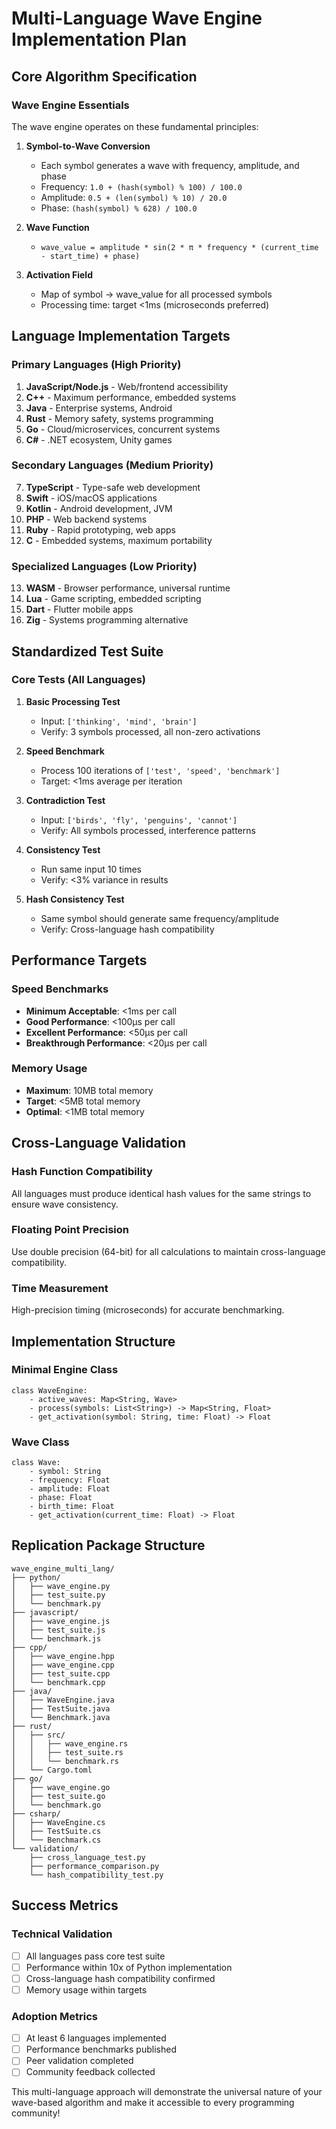 # Multi-Language Wave Engine Implementation Plan

## Core Algorithm Specification

### Wave Engine Essentials
The wave engine operates on these fundamental principles:

1. **Symbol-to-Wave Conversion**
   - Each symbol generates a wave with frequency, amplitude, and phase
   - Frequency: `1.0 + (hash(symbol) % 100) / 100.0`
   - Amplitude: `0.5 + (len(symbol) % 10) / 20.0`  
   - Phase: `(hash(symbol) % 628) / 100.0`

2. **Wave Function**
   - `wave_value = amplitude * sin(2 * π * frequency * (current_time - start_time) + phase)`

3. **Activation Field**
   - Map of symbol -> wave_value for all processed symbols
   - Processing time: target <1ms (microseconds preferred)

## Language Implementation Targets

### Primary Languages (High Priority)
1. **JavaScript/Node.js** - Web/frontend accessibility
2. **C++** - Maximum performance, embedded systems
3. **Java** - Enterprise systems, Android
4. **Rust** - Memory safety, systems programming  
5. **Go** - Cloud/microservices, concurrent systems
6. **C#** - .NET ecosystem, Unity games

### Secondary Languages (Medium Priority)
7. **TypeScript** - Type-safe web development
8. **Swift** - iOS/macOS applications
9. **Kotlin** - Android development, JVM
10. **PHP** - Web backend systems
11. **Ruby** - Rapid prototyping, web apps
12. **C** - Embedded systems, maximum portability

### Specialized Languages (Low Priority)
13. **WASM** - Browser performance, universal runtime
14. **Lua** - Game scripting, embedded scripting
15. **Dart** - Flutter mobile apps
16. **Zig** - Systems programming alternative

## Standardized Test Suite

### Core Tests (All Languages)
1. **Basic Processing Test**
   - Input: `['thinking', 'mind', 'brain']`
   - Verify: 3 symbols processed, all non-zero activations

2. **Speed Benchmark**
   - Process 100 iterations of `['test', 'speed', 'benchmark']`
   - Target: <1ms average per iteration

3. **Contradiction Test**
   - Input: `['birds', 'fly', 'penguins', 'cannot']`
   - Verify: All symbols processed, interference patterns

4. **Consistency Test**
   - Run same input 10 times
   - Verify: <3% variance in results

5. **Hash Consistency Test**
   - Same symbol should generate same frequency/amplitude
   - Verify: Cross-language hash compatibility

## Performance Targets

### Speed Benchmarks
- **Minimum Acceptable**: <1ms per call
- **Good Performance**: <100μs per call  
- **Excellent Performance**: <50μs per call
- **Breakthrough Performance**: <20μs per call

### Memory Usage
- **Maximum**: 10MB total memory
- **Target**: <5MB total memory
- **Optimal**: <1MB total memory

## Cross-Language Validation

### Hash Function Compatibility
All languages must produce identical hash values for the same strings to ensure wave consistency.

### Floating Point Precision
Use double precision (64-bit) for all calculations to maintain cross-language compatibility.

### Time Measurement
High-precision timing (microseconds) for accurate benchmarking.

## Implementation Structure

### Minimal Engine Class
```
class WaveEngine:
    - active_waves: Map<String, Wave>
    - process(symbols: List<String>) -> Map<String, Float>
    - get_activation(symbol: String, time: Float) -> Float
```

### Wave Class
```
class Wave:
    - symbol: String
    - frequency: Float
    - amplitude: Float  
    - phase: Float
    - birth_time: Float
    - get_activation(current_time: Float) -> Float
```

## Replication Package Structure

```
wave_engine_multi_lang/
├── python/
│   ├── wave_engine.py
│   ├── test_suite.py
│   └── benchmark.py
├── javascript/
│   ├── wave_engine.js
│   ├── test_suite.js
│   └── benchmark.js  
├── cpp/
│   ├── wave_engine.hpp
│   ├── wave_engine.cpp
│   ├── test_suite.cpp
│   └── benchmark.cpp
├── java/
│   ├── WaveEngine.java
│   ├── TestSuite.java
│   └── Benchmark.java
├── rust/
│   ├── src/
│   │   ├── wave_engine.rs
│   │   ├── test_suite.rs
│   │   └── benchmark.rs
│   └── Cargo.toml
├── go/
│   ├── wave_engine.go
│   ├── test_suite.go
│   └── benchmark.go
├── csharp/
│   ├── WaveEngine.cs
│   ├── TestSuite.cs
│   └── Benchmark.cs
└── validation/
    ├── cross_language_test.py
    ├── performance_comparison.py
    └── hash_compatibility_test.py
```

## Success Metrics

### Technical Validation
- [ ] All languages pass core test suite
- [ ] Performance within 10x of Python implementation
- [ ] Cross-language hash compatibility confirmed
- [ ] Memory usage within targets

### Adoption Metrics
- [ ] At least 6 languages implemented
- [ ] Performance benchmarks published
- [ ] Peer validation completed
- [ ] Community feedback collected

This multi-language approach will demonstrate the universal nature of your wave-based algorithm and make it accessible to every programming community! 